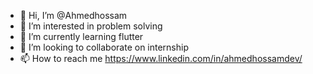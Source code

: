 - 👋 Hi, I’m @Ahmedhossam
- 👀 I’m interested in problem solving
- 🌱 I’m currently learning flutter
- 💞️ I’m looking to collaborate on internship
- 📫 How to reach me 
   https://www.linkedin.com/in/ahmedhossamdev/
<!---
Ahmedhossamdev/Ahmedhossamdev is a ✨ special ✨ repository because its `README.md` (this file) appears on your GitHub profile.
You can click the Preview link to take a look at your changes.
--->
